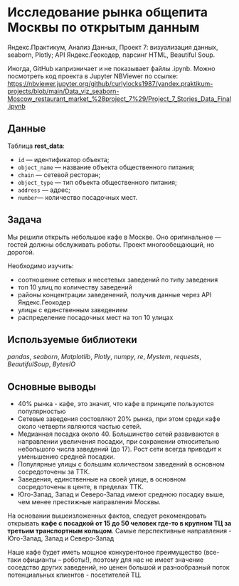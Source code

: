 # Исследование рынка общепита Москвы по открытым данным

Яндекс.Практикум, Анализ Данных, Проект 7: визуализация данных, seaborn, Plotly; API Яндекс.Геокодер, парсинг HTML, Beautiful Soup.

Иногда, GitHub капризничает и не показывает файлы .ipynb. Можно посмотреть код проекта в Jupyter NBViewer по ссылке: https://nbviewer.jupyter.org/github/curlylocks1987/yandex.praktikum-projects/blob/main/Data_viz_seaborn-Moscow_restaurant_market_%28project_7%29/Project_7_Stories_Data_Final.ipynb 


## Данные

Таблица __rest_data__:
- `id` — идентификатор объекта;
- `object_name` — название объекта общественного питания;
- `chain` — сетевой ресторан;
- `object_type` — тип объекта общественного питания;
- `address` — адрес;
- `number`— количество посадочных мест.

## Задача

Мы решили открыть небольшое кафе в Москве. Оно оригинальное — гостей должны обслуживать роботы. Проект многообещающий, но дорогой. 

Необходимо изучить:
- соотношение сетевых и несетевых заведений по типу заведения
- топ 10 улиц по количеству заведений
- районы концентрации заведенений, получив данные через API Яндекс.Геокодер
- улицы с единственным заведением
- распределение посадочных мест на топ 10 улицах

## Используемые библиотеки
*pandas*, *seaborn*, *Matplotlib*, *Plotly*, *numpy*, *re*, *Mystem*, *requests*, *BeautifulSoup*, *BytesIO*

## Основные выводы

- 40% рынка - кафе, это значит, что кафе в принципе пользуются популярностью
- Сетевые заведения состовляют 20% рынка, при этом среди кафе около четверти являются частью сетей.
- Медианная посадка около 40. Большинство сетей развиваются в направлении увеличения посадки, при сохранении относительно небольшого числа заведений (до 17). Рост сети всегда приводит к уменьшению средней посадки.
- Популярные улицы с большим количеством заведений в основном сосредоточены за ТТК.
- Заведения, единственные на своей улице, в основном сосредоточены в центе, в пределах ТТК.
- Юго-Запад, Запад и Северо-Запад имеют среднюю посадку выше, чем менее престижные направления Москвы.

На основании вышеизложенных фактов, следует рекомендовать открывать __кафе с посадкой от 15 до 50 человек где-то в крупном ТЦ за третьим транспортным кольцом__. Самые перспективные направления - Юго-Запад, Запад и Северо-Запад 

Наше кафе будет иметь мощное конкурентоное преимущество (все-таки официанты – роботы!), поэтому для нас не имеет значение соседство других заведений, но ценен большой и разнообразный поток потенциальных клиентов - посетителей ТЦ.
